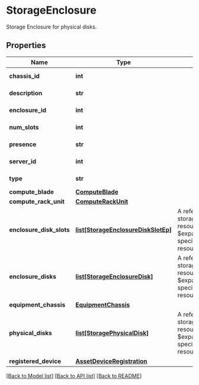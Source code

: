 # StorageEnclosure

Storage Enclosure for physical disks. 
## Properties
Name | Type | Description | Notes
------------ | ------------- | ------------- | -------------
**chassis_id** | **int** |  | [optional] [readonly] 
**description** | **str** |  | [optional] [readonly] 
**enclosure_id** | **int** |  | [optional] [readonly] 
**num_slots** | **int** |  | [optional] [readonly] 
**presence** | **str** |  | [optional] [readonly] 
**server_id** | **int** |  | [optional] [readonly] 
**type** | **str** |  | [optional] [readonly] 
**compute_blade** | [**ComputeBlade**](.md) |  | [optional] 
**compute_rack_unit** | [**ComputeRackUnit**](.md) |  | [optional] 
**enclosure_disk_slots** | [**list[StorageEnclosureDiskSlotEp]**](StorageEnclosureDiskSlotEp.md) | A reference to a storageEnclosureDiskSlotEp resource. When the $expand query parameter is specified, the referenced resource is returned inline.  | [optional] [readonly] 
**enclosure_disks** | [**list[StorageEnclosureDisk]**](StorageEnclosureDisk.md) | A reference to a storageEnclosureDisk resource. When the $expand query parameter is specified, the referenced resource is returned inline.  | [optional] [readonly] 
**equipment_chassis** | [**EquipmentChassis**](.md) |  | [optional] 
**physical_disks** | [**list[StoragePhysicalDisk]**](StoragePhysicalDisk.md) | A reference to a storagePhysicalDisk resource. When the $expand query parameter is specified, the referenced resource is returned inline.  | [optional] [readonly] 
**registered_device** | [**AssetDeviceRegistration**](.md) |  | [optional] 

[[Back to Model list]](../README.md#documentation-for-models) [[Back to API list]](../README.md#documentation-for-api-endpoints) [[Back to README]](../README.md)


